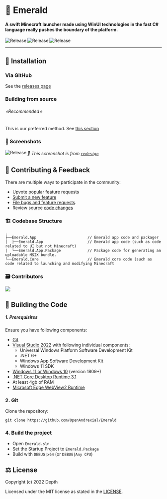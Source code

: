 # 💎 Emerald

#### A swift Minecraft launcher made using WinUI technologies in the fast C# language really pushes the boundary of the platform.

<p align="center">
  <a title="GitHub Releases" target="_blank" href="https://github.com/OpenAndrexial/Emerald/releases">
    <img align="left" src="https://img.shields.io/github/v/release/OpenAndrexial/Emerald?include_prereleases" alt="Release" />
  </a>
  <a title="GitHub Releases" target="_blank" href="https://github.com/OpenAndrexial/Emerald/releases">
    <img align="left" src="https://img.shields.io/github/downloads/SeaDevTeam/SDLauncher/total" alt="Release" />
  </a>
  <a title="GitHub Releases" target="_blank" href="https://github.com/OpenAndrexial/Emerald/releases">
    <img align="left" src="https://img.shields.io/github/repo-size/OpenAndrexial/Emerald?color=%23cc0000" alt="Release" />
  </a>
</p>

<br/>

---

## 🎁 Installation

### Via GitHub

See the [releases page](https://github.com/OpenAndrexial/Emerald/releases)

### Building from source
###### ⭐Recommended⭐

This is our preferred method.
See [this section](#-building-the-code)

### 📸 Screenshots

<a title="Emerald Screenshot" target="_blank" href="https://github.com/OpenAndrexial/Emerald">
  <img align="left" src="https://user-images.githubusercontent.com/82730163/210150183-fd324c12-5a90-4ffb-964d-c8ccae2c9cee.png" alt="Release" />
</a>

###### 📝 This screenshot is from [`redesign`](https://github.com/OpenAndrexial/Emerald/pull/19)

## 🦜 Contributing & Feedback

There are multiple ways to participate in the community:

- Upvote popular feature requests
- [Submit a new feature](https://github.com/DepthCDLS/Esmerelda/pulls)
- [File bugs and feature requests](https://github.com/OpenAndrexial/Emerald/issues/new/choose).
- Review source [code changes](https://github.com/OpenAndrexial/Emerald/commits)

### 🏗️ Codebase Structure

```
.
├──Emerald.App                       // Emerald app code and packager
|  ├──Emerald.App                    // Emerald app code (such as code related to UI but not Minecraft)
|  └──Emerald.App.Package            // Package code for generating an uploadable MSIX bundle.
└──Emerald.Core                      // Emerald core code (such as code related to launching and modifying Minecraft
```

### 🗃️ Contributors

<a href="https://github.com/OpenAndrexial/Emerald/graphs/contributors">
  <img src="https://contrib.rocks/image?repo=OpenAndrexial/Emerald" />
</a>

## 🔨 Building the Code

##### 1. Prerequisites

Ensure you have following components:

- [Git](https://git-scm.com/)
- [Visual Studio 2022](https://visualstudio.microsoft.com/vs/) with following individual components:
  - Universal Windows Platform Software Development Kit
  - .NET 6+
  - Windows App Software Development Kit
  - Windows 11 SDK
- [Windows 11 or Windows 10](https://www.microsoft.com/en-us/windows) (version 1809+)
- [.NET Core Desktop Runtime 3.1](https://dotnet.microsoft.com/en-us/download/dotnet/3.1)
- At least 4gb of RAM
- [Microsoft Edge WebView2 Runtime](https://developer.microsoft.com/en-us/microsoft-edge/webview2/)

### 2. Git

Clone the repository:

```git
git clone https://github.com/OpenAndrexial/Emerald
```

### 4. Build the project

- Open `Emerald.sln`.
- Set the Startup Project to `Emerald.Package`
- Build with `DEBUG|x64` (or `DEBUG|Any CPU`)

## ⚖️ License

Copyright (c) 2022 Depth

Licensed under the MIT license as stated in the [LICENSE](LICENSE.md).
